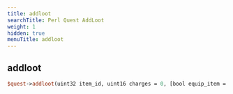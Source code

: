 ```yaml
---
title: addloot
searchTitle: Perl Quest AddLoot
weight: 1
hidden: true
menuTitle: addloot
---
```

## addloot
```perl
$quest->addloot(uint32 item_id, uint16 charges = 0, [bool equip_item = true])
```